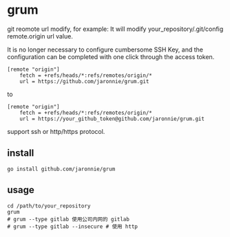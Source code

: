 # grum

git reomote url modify, for example:
It will modify your_repository/.git/config remote.origin url value.

It is no longer necessary to configure cumbersome SSH Key, and the configuration can be completed with one click through the access token.

```shell
[remote "origin"]
    fetch = +refs/heads/*:refs/remotes/origin/*
    url = https://github.com/jaronnie/grum.git
```

to 

```shell
[remote "origin"]
    fetch = +refs/heads/*:refs/remotes/origin/*
    url = https://your_github_token@github.com/jaronnie/grum.git
```

support ssh or http/https protocol.

## install

```shell
go install github.com/jaronnie/grum
```

## usage

```shell
cd /path/to/your_repository
grum
# grum --type gitlab 使用公司内网的 gitlab
# grum --type gitlab --insecure # 使用 http
```



